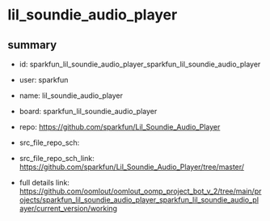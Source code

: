 # lil_soundie_audio_player
 
## summary 
* id: sparkfun_lil_soundie_audio_player_sparkfun_lil_soundie_audio_player
* user: sparkfun
* name: lil_soundie_audio_player
* board: sparkfun_lil_soundie_audio_player
* repo: https://github.com/sparkfun/Lil_Soundie_Audio_Player



* src_file_repo_sch: 
* src_file_repo_sch_link: https://github.com/sparkfun/Lil_Soundie_Audio_Player/tree/master/
* full details link: https://github.com/oomlout/oomlout_oomp_project_bot_v_2/tree/main/projects/sparkfun_lil_soundie_audio_player_sparkfun_lil_soundie_audio_player/current_version/working  







